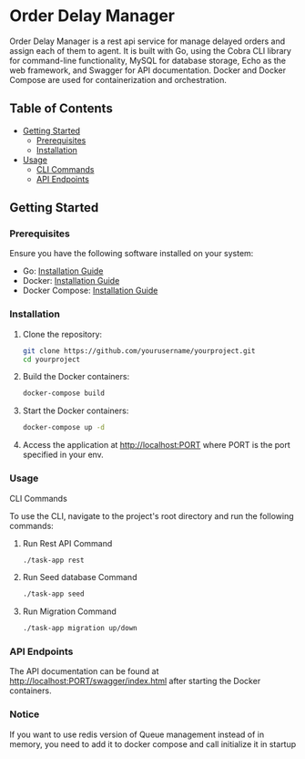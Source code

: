 # Order Delay Manager

Order Delay Manager is a rest api service for manage delayed orders and assign each of them to agent. It is built with Go, using the Cobra CLI library for command-line functionality, MySQL for database storage, Echo as the web framework, and Swagger for API documentation. Docker and Docker Compose are used for containerization and orchestration.

## Table of Contents

- [Getting Started](#getting-started)
    - [Prerequisites](#prerequisites)
    - [Installation](#installation)
- [Usage](#usage)
    - [CLI Commands](#cli-commands)
    - [API Endpoints](#api-endpoints)

## Getting Started

### Prerequisites

Ensure you have the following software installed on your system:

- Go: [Installation Guide](https://golang.org/doc/install)
- Docker: [Installation Guide](https://docs.docker.com/get-docker/)
- Docker Compose: [Installation Guide](https://docs.docker.com/compose/install/)

### Installation

1. Clone the repository:

   ```bash
   git clone https://github.com/yourusername/yourproject.git
   cd yourproject
2. Build the Docker containers:
   ```bash
   docker-compose build
3. Start the Docker containers:
   ```bash
   docker-compose up -d
4. Access the application at [http://localhost:PORT]() where PORT is the port specified in your env.

### Usage
CLI Commands

To use the CLI, navigate to the project's root directory and run the following commands:
1. Run Rest API Command
   ```bash
   ./task-app rest
2. Run Seed database Command
   ```bash
   ./task-app seed
3. Run Migration Command
   ```bash
   ./task-app migration up/down

### API Endpoints
The API documentation can be found at [http://localhost:PORT/swagger/index.html]() after starting the Docker containers.

### Notice
If you want to use redis version of Queue management instead of in memory, you need to add it to docker compose and call initialize it in startup